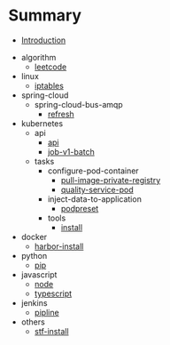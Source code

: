 # Summary

* [Introduction](README.md)
- algorithm
  * [leetcode](algorithm/leetcode.md)
- linux
  * [iptables](linux/iptables.md)
- spring-cloud
  - spring-cloud-bus-amqp
    * [refresh](spring-cloud/spring-cloud-bus-amqp/refresh.md)
- kubernetes 
  * api
    * [api](kubernetes/api/api.md)
    * [job-v1-batch](kubernetes/api/job-v1-batch.md)
  - tasks
    - configure-pod-container
      * [pull-image-private-registry](kubernetes/tasks/configure-pod-container/pull-image-private-registry.md)
      * [quality-service-pod](kubernetes/tasks/configure-pod-container/quality-service-pod.md)
    - inject-data-to-application
      * [podpreset](kubernetes/tasks/inject-data-into-applications/podpreset.md)
    - tools
      * [install](kubernetes/tasks/tools/install-kubeadm.md)
- docker
  * [harbor-install](docker/harbor.md)
- python
  * [pip](python/pip.md)
- javascript
  * [node](javascript/node.md)
  * [typescript](javascript/typescript.md)
- jenkins
  * [pipline](jenkins/pipline.md)
- others
  * [stf-install](others/stf.md)